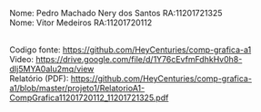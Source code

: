 
Nome: Pedro Machado Nery dos Santos 			RA:11201721325
<br/>
Nome: Vitor Medeiros                            RA:11201720112	
<br/>

Codigo fonte: https://github.com/HeyCenturies/comp-grafica-a1
<br/>
Video: https://drive.google.com/file/d/1Y76cEvfmFdhkHv0h8-dIj5MYA0aIu2mq/view
<br/>
Relatório (PDF): https://github.com/HeyCenturies/comp-grafica-a1/blob/master/projeto1/RelatorioA1-CompGrafica11201720112_11201721325.pdf
